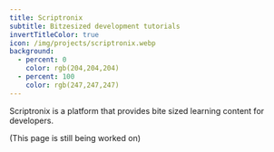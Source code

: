 ```yaml
---
title: Scriptronix
subtitle: Bitzesized development tutorials
invertTitleColor: true
icon: /img/projects/scriptronix.webp
background:
  - percent: 0
    color: rgb(204,204,204) 
  - percent: 100
    color: rgb(247,247,247)
---
```

Scriptronix is a platform that provides bite sized learning content for developers.

(This page is still being worked on)